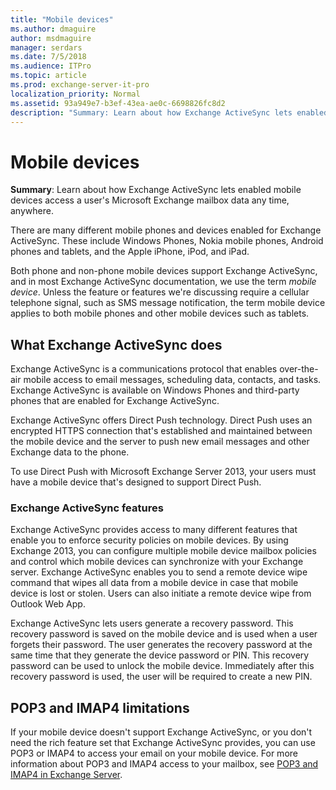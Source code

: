 ```yaml
---
title: "Mobile devices"
ms.author: dmaguire
author: msdmaguire
manager: serdars
ms.date: 7/5/2018
ms.audience: ITPro
ms.topic: article
ms.prod: exchange-server-it-pro
localization_priority: Normal
ms.assetid: 93a949e7-b3ef-43ea-ae0c-6698826fc8d2
description: "Summary: Learn about how Exchange ActiveSync lets enabled mobile devices access a user's Microsoft Exchange mailbox data any time, anywhere."
---
```


# Mobile devices

 **Summary**: Learn about how Exchange ActiveSync lets enabled mobile devices access a user's Microsoft Exchange mailbox data any time, anywhere.
  
There are many different mobile phones and devices enabled for Exchange ActiveSync. These include Windows Phones, Nokia mobile phones, Android phones and tablets, and the Apple iPhone, iPod, and iPad.
  
Both phone and non-phone mobile devices support Exchange ActiveSync, and in most Exchange ActiveSync documentation, we use the term *mobile device*. Unless the feature or features we're discussing require a cellular telephone signal, such as SMS message notification, the term mobile device applies to both mobile phones and other mobile devices such as tablets.
  
## What Exchange ActiveSync does

Exchange ActiveSync is a communications protocol that enables over-the-air mobile access to email messages, scheduling data, contacts, and tasks. Exchange ActiveSync is available on Windows Phones and third-party phones that are enabled for Exchange ActiveSync.
  
Exchange ActiveSync offers Direct Push technology. Direct Push uses an encrypted HTTPS connection that's established and maintained between the mobile device and the server to push new email messages and other Exchange data to the phone.
  
To use Direct Push with Microsoft Exchange Server 2013, your users must have a mobile device that's designed to support Direct Push.
  
### Exchange ActiveSync features

Exchange ActiveSync provides access to many different features that enable you to enforce security policies on mobile devices. By using Exchange 2013, you can configure multiple mobile device mailbox policies and control which mobile devices can synchronize with your Exchange server. Exchange ActiveSync enables you to send a remote device wipe command that wipes all data from a mobile device in case that mobile device is lost or stolen. Users can also initiate a remote device wipe from Outlook Web App.
  
Exchange ActiveSync lets users generate a recovery password. This recovery password is saved on the mobile device and is used when a user forgets their password. The user generates the recovery password at the same time that they generate the device password or PIN. This recovery password can be used to unlock the mobile device. Immediately after this recovery password is used, the user will be required to create a new PIN.
  
## POP3 and IMAP4 limitations

If your mobile device doesn't support Exchange ActiveSync, or you don't need the rich feature set that Exchange ActiveSync provides, you can use POP3 or IMAP4 to access your email on your mobile device. For more information about POP3 and IMAP4 access to your mailbox, see [POP3 and IMAP4 in Exchange Server](../../clients/pop3-and-imap4/pop3-and-imap4.md).
  

